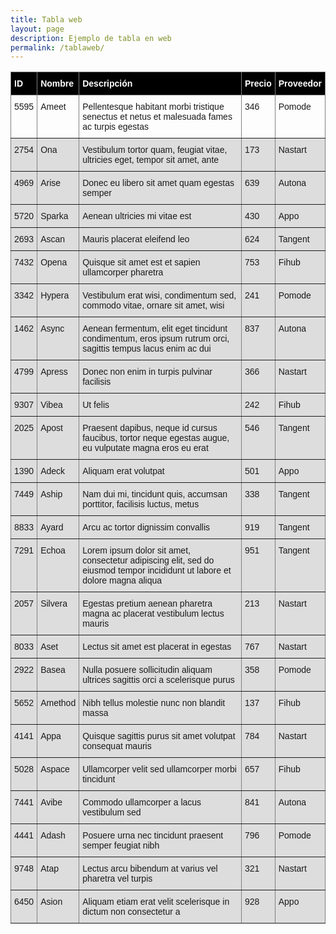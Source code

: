 ```yaml
---
title: Tabla web
layout: page
description: Ejemplo de tabla en web
permalink: /tablaweb/
---
```


<style type="text/css">
.tg  {border-collapse:collapse;border-spacing:0;}
.tg td{border-color:black;border-style:solid;border-width:1px;font-family:Arial, sans-serif;font-size:14px;
  overflow:hidden;padding:10px 5px;word-break:normal;}
.tg th{border-color:black;border-style:solid;border-width:1px;font-family:Arial, sans-serif;font-size:14px;
  font-weight:bold;overflow:hidden;padding:10px 5px;word-break:normal;color:#ffffff;background:#000000;}
.tg .tg-0pky{border-color:inherit;text-align:left;vertical-align:top}
tr:nth-child(1n+2){
    background: #dddddd;
}
</style>
<table class="tg">
<thead>
  <tr>
    <th class="tg-0pky">ID</th>
    <th class="tg-0pky">Nombre</th>
    <th class="tg-0pky">Descripción</th>
    <th class="tg-0pky">Precio</th>
    <th class="tg-0pky">Proveedor</th>
  </tr>
</thead>
<tbody>
<tr>
    <td class="tg-0pky">5595</td>
    <td class="tg-0pky">Ameet</td>
    <td class="tg-0pky">Pellentesque habitant morbi tristique senectus et netus et malesuada fames ac turpis egestas</td>
    <td class="tg-0pky">346</td>
    <td class="tg-0pky">Pomode</td>
</tr>
<tr>
    <td class="tg-0pky">2754</td>
    <td class="tg-0pky">Ona</td>
    <td class="tg-0pky">Vestibulum tortor quam, feugiat vitae, ultricies eget, tempor sit amet, ante</td>
    <td class="tg-0pky">173</td>
    <td class="tg-0pky">Nastart</td>
</tr>
<tr>
    <td class="tg-0pky">4969</td>
    <td class="tg-0pky">Arise</td>
    <td class="tg-0pky">Donec eu libero sit amet quam egestas semper</td>
    <td class="tg-0pky">639</td>
    <td class="tg-0pky">Autona</td>
</tr>
<tr>
    <td class="tg-0pky">5720</td>
    <td class="tg-0pky">Sparka</td>
    <td class="tg-0pky">Aenean ultricies mi vitae est</td>
    <td class="tg-0pky">430</td>
    <td class="tg-0pky">Appo</td>
</tr>
<tr>
    <td class="tg-0pky">2693</td>
    <td class="tg-0pky">Ascan</td>
    <td class="tg-0pky">Mauris placerat eleifend leo</td>
    <td class="tg-0pky">624</td>
    <td class="tg-0pky">Tangent</td>
</tr>
<tr>
    <td class="tg-0pky">7432</td>
    <td class="tg-0pky">Opena</td>
    <td class="tg-0pky">Quisque sit amet est et sapien ullamcorper pharetra</td>
    <td class="tg-0pky">753</td>
    <td class="tg-0pky">Fihub</td>
</tr>
<tr>
    <td class="tg-0pky">3342</td>
    <td class="tg-0pky">Hypera</td>
    <td class="tg-0pky">Vestibulum erat wisi, condimentum sed, commodo vitae, ornare sit amet, wisi</td>
    <td class="tg-0pky">241</td>
    <td class="tg-0pky">Pomode</td>
</tr>
<tr>
    <td class="tg-0pky">1462</td>
    <td class="tg-0pky">Async</td>
    <td class="tg-0pky">Aenean fermentum, elit eget tincidunt condimentum, eros ipsum rutrum orci, sagittis tempus lacus enim ac dui</td>
    <td class="tg-0pky">837</td>
    <td class="tg-0pky">Autona</td>
</tr>
<tr>
    <td class="tg-0pky">4799</td>
    <td class="tg-0pky">Apress</td>
    <td class="tg-0pky">Donec non enim in turpis pulvinar facilisis</td>
    <td class="tg-0pky">366</td>
    <td class="tg-0pky">Nastart</td>
</tr>
<tr>
    <td class="tg-0pky">9307</td>
    <td class="tg-0pky">Vibea</td>
    <td class="tg-0pky">Ut felis</td>
    <td class="tg-0pky">242</td>
    <td class="tg-0pky">Fihub</td>
</tr>
<tr>
    <td class="tg-0pky">2025</td>
    <td class="tg-0pky">Apost</td>
    <td class="tg-0pky">Praesent dapibus, neque id cursus faucibus, tortor neque egestas augue, eu vulputate magna eros eu erat</td>
    <td class="tg-0pky">546</td>
    <td class="tg-0pky">Tangent</td>
</tr>
<tr>
    <td class="tg-0pky">1390</td>
    <td class="tg-0pky">Adeck</td>
    <td class="tg-0pky">Aliquam erat volutpat</td>
    <td class="tg-0pky">501</td>
    <td class="tg-0pky">Appo</td>
</tr>
<tr>
    <td class="tg-0pky">7449</td>
    <td class="tg-0pky">Aship</td>
    <td class="tg-0pky">Nam dui mi, tincidunt quis, accumsan porttitor, facilisis luctus, metus</td>
    <td class="tg-0pky">338</td>
    <td class="tg-0pky">Tangent</td>
</tr>
<tr>
    <td class="tg-0pky">8833</td>
    <td class="tg-0pky">Ayard</td>
    <td class="tg-0pky">Arcu ac tortor dignissim convallis</td>
    <td class="tg-0pky">919</td>
    <td class="tg-0pky">Tangent</td>
</tr>
<tr>
    <td class="tg-0pky">7291</td>
    <td class="tg-0pky">Echoa</td>
    <td class="tg-0pky">Lorem ipsum dolor sit amet, consectetur adipiscing elit, sed do eiusmod tempor incididunt ut labore et dolore magna aliqua</td>
    <td class="tg-0pky">951</td>
    <td class="tg-0pky">Tangent</td>
</tr>
<tr>
    <td class="tg-0pky">2057</td>
    <td class="tg-0pky">Silvera</td>
    <td class="tg-0pky">Egestas pretium aenean pharetra magna ac placerat vestibulum lectus mauris</td>
    <td class="tg-0pky">213</td>
    <td class="tg-0pky">Nastart</td>
</tr>
<tr>
    <td class="tg-0pky">8033</td>
    <td class="tg-0pky">Aset</td>
    <td class="tg-0pky">Lectus sit amet est placerat in egestas</td>
    <td class="tg-0pky">767</td>
    <td class="tg-0pky">Nastart</td>
</tr>
<tr>
    <td class="tg-0pky">2922</td>
    <td class="tg-0pky">Basea</td>
    <td class="tg-0pky">Nulla posuere sollicitudin aliquam ultrices sagittis orci a scelerisque purus</td>
    <td class="tg-0pky">358</td>
    <td class="tg-0pky">Pomode</td>
</tr>
<tr>
    <td class="tg-0pky">5652</td>
    <td class="tg-0pky">Amethod</td>
    <td class="tg-0pky">Nibh tellus molestie nunc non blandit massa</td>
    <td class="tg-0pky">137</td>
    <td class="tg-0pky">Fihub</td>
</tr>
<tr>
    <td class="tg-0pky">4141</td>
    <td class="tg-0pky">Appa</td>
    <td class="tg-0pky">Quisque sagittis purus sit amet volutpat consequat mauris</td>
    <td class="tg-0pky">784</td>
    <td class="tg-0pky">Nastart</td>
</tr>
<tr>
    <td class="tg-0pky">5028</td>
    <td class="tg-0pky">Aspace</td>
    <td class="tg-0pky">Ullamcorper velit sed ullamcorper morbi tincidunt</td>
    <td class="tg-0pky">657</td>
    <td class="tg-0pky">Fihub</td>
</tr>
<tr>
    <td class="tg-0pky">7441</td>
    <td class="tg-0pky">Avibe</td>
    <td class="tg-0pky">Commodo ullamcorper a lacus vestibulum sed</td>
    <td class="tg-0pky">841</td>
    <td class="tg-0pky">Autona</td>
</tr>
<tr>
    <td class="tg-0pky">4441</td>
    <td class="tg-0pky">Adash</td>
    <td class="tg-0pky">Posuere urna nec tincidunt praesent semper feugiat nibh</td>
    <td class="tg-0pky">796</td>
    <td class="tg-0pky">Pomode</td>
</tr>
<tr>
    <td class="tg-0pky">9748</td>
    <td class="tg-0pky">Atap</td>
    <td class="tg-0pky">Lectus arcu bibendum at varius vel pharetra vel turpis</td>
    <td class="tg-0pky">321</td>
    <td class="tg-0pky">Nastart</td>
</tr>
<tr>
    <td class="tg-0pky">6450</td>
    <td class="tg-0pky">Asion</td>
    <td class="tg-0pky">Aliquam etiam erat velit scelerisque in dictum non consectetur a</td>
    <td class="tg-0pky">928</td>
    <td class="tg-0pky">Appo</td>
</tr>
</tbody>
</table>